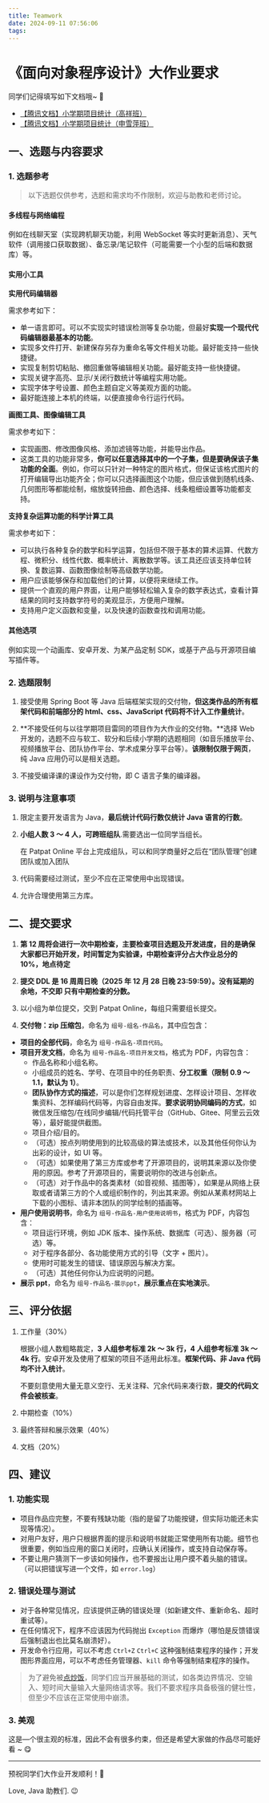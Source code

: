 ```yaml
---
title: Teamwork
date: 2024-09-11 07:56:06
tags:
---
```


# 《面向对象程序设计》大作业要求

同学们记得填写如下文档哦~ 🥹

- [【腾讯文档】小学期项目统计（高祥班）](https://docs.qq.com/sheet/DRnVtQUF5dWZYdUxh)
- [【腾讯文档】小学期项目统计（申雪萍班）](https://docs.qq.com/sheet/DRkZ0RVBsZEhiS3NL)

## 一、选题与内容要求

### 1. 选题参考

> 以下选题仅供参考，选题和需求均不作限制，欢迎与助教和老师讨论。

#### 多线程与网络编程

例如在线聊天室（实现跨机聊天功能，利用 WebSocket 等实时更新消息）、天气软件（调用接口获取数据）、备忘录/笔记软件（可能需要一个小型的后端和数据库）等。

#### 实用小工具

**实用代码编辑器**

需求参考如下：

- 单一语言即可。可以不实现实时错误检测等复杂功能，但最好**实现一个现代代码编辑器最基本的功能**。
- 实现多文件打开、新建保存另存为重命名等文件相关功能。最好能支持一些快捷键。
- 实现复制剪切粘贴、撤回重做等编辑相关功能。最好能支持一些快捷键。
- 实现关键字高亮、显示/关闭行数统计等编程实用功能。
- 实现字体字号设置、颜色主题自定义等美观方面的功能。
- 最好能连接上本机的终端，以便直接命令行运行代码。

**画图工具、图像编辑工具**

需求参考如下：

- 实现画图、修改图像风格、添加滤镜等功能，并能导出作品。
- 这类工具的功能非常多，**你可以任意选择其中的一个子集，但是要确保该子集功能的全面**。例如，你可以只针对一种特定的图片格式，但保证该格式图片的打开编辑导出功能齐全；你可以只选择画图这个功能，但应该做到随机线条、几何图形等都能绘制，缩放旋转扭曲、颜色选择、线条粗细设置等功能都支持。

**支持复杂运算功能的科学计算工具**

需求参考如下：

- 可以执行各种复杂的数学和科学运算，包括但不限于基本的算术运算、代数方程、微积分、线性代数、概率统计、离散数学等。该工具还应该支持单位转换、复数运算、函数图像绘制等高级数学功能。
- 用户应该能够保存和加载他们的计算，以便将来继续工作。
- 提供一个直观的用户界面，让用户能够轻松输入复杂的数学表达式，查看计算结果的同时支持数学符号的美观显示，方便用户理解。
- 支持用户定义函数和变量，以及快速的函数查找和调用功能。

#### 其他选项

例如实现⼀个动画库、安卓开发、为某产品定制 SDK，或基于产品与开源项目编写插件等。

### 2. 选题限制

1. 接受使用 Spring Boot 等 Java 后端框架实现的交付物，**但这类作品的所有框架代码和前端部分的 html、css、JavaScript 代码将不计入工作量统计**。

2. **不接受任何与以往学期项目雷同的项目作为大作业的交付物。**选择 Web 开发的，选题不应与软工、软分和后续小学期的选题相同（如音乐播放平台、视频播放平台、团队协作平台、学术成果分享平台等）。**该限制仅限于网页**，纯 Java 应用仍可以是相关选题。

3. 不接受编译课的课设作为交付物，即 C 语言子集的编译器。

### 3. 说明与注意事项

1. 限定主要开发语言为 Java，**最后统计代码行数仅统计 Java 语言的行数**。

2. **小组人数 3 ～ 4 人，可跨班组队**.需要选出一位同学当组长。

   在 Patpat Online 平台上完成组队，可以和同学商量好之后在“团队管理”创建团队或加入团队

3. 代码需要经过测试，至少不应在正常使用中出现错误。

4. 允许合理使用第三方库。

## 二、提交要求

1. **第 12 周将会进行一次中期检查，主要检查项目选题及开发进度，目的是确保大家都已开始开发，时间暂定为实验课，中期检查评分占大作业总分的 10%，地点待定**

2. **提交 DDL 是 16 周周日晚（2025 年 12 月 28 日晚 23:59:59）。没有延期的余地，不交即 只有中期检查的分数。**

3. 以小组为单位提交，交到 Patpat Online，每组只需要组长提交。

4. **交付物：zip 压缩包**，命名为 `组号-组名-作品名`，其中应包含：

- **项目的全部代码**，命名为 `组号-作品名-项目代码`。
- **项目开发文档**，命名为 `组号-作品名-项目开发文档`，格式为 PDF，内容包含：
  - 作品名称和小组名称。
  - 小组成员的姓名、学号、在项目中的任务职责、**分工权重（限制 0.9 ～ 1.1，默认为 1）**。
  - **团队协作方式的描述**，可以是你们怎样规划进度、怎样设计项目、怎样收集资料、怎样编码代码等，内容自由发挥。**要求说明协同编码的方式**，如微信发压缩包/在线同步编辑/代码托管平台（GitHub、Gitee、阿里云云效等），最好能提供截图。
  - 项目介绍/目的。
  - （可选）按点列明使用到的比较高级的算法或技术，以及其他任何你认为出彩的设计，如 UI 等。
  - （可选）如果使用了第三方库或参考了开源项目的，说明其来源以及你使用的原因。参考了开源项目的，需要说明你的改进与创新点。
  - （可选）对于作品中的各类素材（如音视频、插图等），如果是从网络上获取或者请第三方的个人或组织制作的，列出其来源。例如从某素材网站上下载的小图标、请非本团队的同学绘制的插画等。
- **用户使用说明书**，命名为 `组号-作品名-用户使用说明书`，格式为 PDF，内容包含：
  - 项目运行环境，例如 JDK 版本、操作系统、数据库（可选）、服务器（可选）等。
  - 对于程序各部分、各功能使用方式的引导（文字 + 图片）。
  - 使用时可能发生的错误、错误原因与解决方案。
  - （可选）其他任何你认为应说明的问题。
- **展示 ppt**，命名为 `组号-作品名-展示ppt`，**展示重点在实地演示**。

## 三、评分依据

1. 工作量（30%）

   根据小组人数粗略裁定，**3 人组参考标准 2k ～ 3k 行，4 人组参考标准 3k ～ 4k 行**。安卓开发及使用了框架的项目不适用此标准。**框架代码、非 Java 代码均不计入统计**。

   不要刻意使用大量无意义空行、无关注释、冗余代码来凑行数，**提交的代码文件会被核查**。

2. 中期检查（10%）

3. 最终答辩和展示效果（40%）

4. 文档（20%）

## 四、建议

### 1. 功能实现

- 项目作品应完整，不要有残缺功能（指的是留了功能按键，但实际功能还未实现等情况）。
- 对用户友好，用户只根据界面的提示和说明书就能正常使用所有功能。细节也很重要，例如当应用的窗口关闭时，应确认关闭操作，或支持自动保存等。
- 不要让用户猜测下一步该如何操作，也不要报出让用户摸不着头脑的错误。（可以把错误写进一个文件，如 `error.log`）

### 2. 错误处理与测试

- 对于各种常见情况，应该提供正确的错误处理（如新建文件、重新命名、超时重试等）。
- 在任何情况下，程序不应该因为代码抛出 `Exception` 而爆炸（哪怕是反馈错误后强制退出也比莫名崩溃好）。
- 开发命令行应用，可以不考虑 `Ctrl+Z` `Ctrl+C` 这种强制结束程序的操作；开发图形界面应用，可以不考虑任务管理器、`kill` 命令等强制结束程序的操作。

> 为了避免被[点炒饭](https://www.zhihu.com/question/39441398/answer/1636650160)，同学们应当开展基础的测试，如各类边界情况、空输入、短时间大量输入大量网络请求等。我们不要求程序具备极强的健壮性，但至少不应该在正常使用中崩溃。

### 3. 美观

这是—个很主观的标准，因此不会有很多约束，但还是希望大家做的作品尽可能好看 ~ 😋

---

预祝同学们大作业开发顺利！🥳

Love,
Java 助教们. 😉
